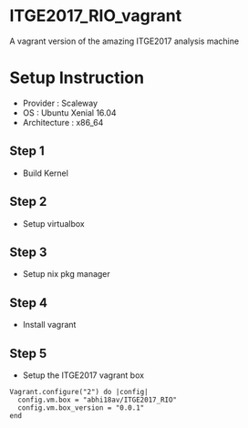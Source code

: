 # ITGE2017_RIO_vagrant
A vagrant version of the amazing ITGE2017 analysis machine

# Setup Instruction

- Provider : Scaleway
- OS : Ubuntu Xenial 16.04 
- Architecture : x86_64

## Step 1
- Build Kernel

## Step 2
- Setup virtualbox

## Step 3
- Setup nix pkg manager

## Step 4
- Install vagrant 

## Step 5
- Setup the ITGE2017 vagrant box


```
Vagrant.configure("2") do |config|
  config.vm.box = "abhi18av/ITGE2017_RIO"
  config.vm.box_version = "0.0.1"
end
```
 
